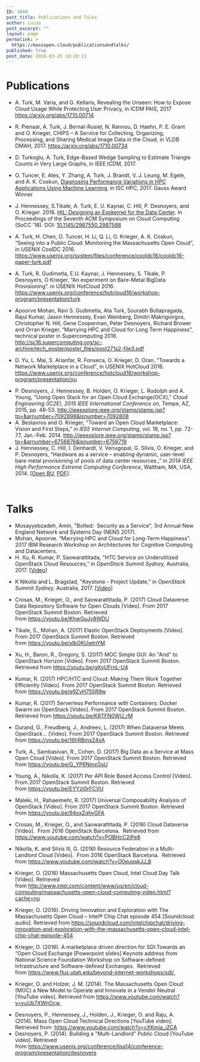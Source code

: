 ```yaml
---
ID: 1048
post_title: Publications and Talks
author: Lucas
post_excerpt: ""
layout: page
permalink: >
  https://massopen.cloud/publicationsandtalks/
published: true
post_date: 2016-03-25 18:28:13
---
```

<h1>Publications</h1>
<ul>
 	<li>A. Turk, M. Varia, and G. Kellaris, Revealing the Unseen: How to Expose Cloud Usage While Protecting User Privacy, in ICDM PAIS, 2017 <a href="https://arxiv.org/pdf/1710.00714.pdf">https://arxiv.org/abs/1710.00714</a></li>
</ul>
<ul>
 	<li>R. Pienaar, A. Turk, J. Bernal-Rusiel, N. Rannou, D. Haehn, P. E. Grant and O. Krieger, CHIPS – A Service for Collecting, Organizing, Processing, and Sharing Medical Image Data in the Cloud, in VLDB DMAH, 2017. <a href="https://arxiv.org/abs/1710.00734">https://arxiv.org/abs/1710.00734</a></li>
 	<li style="list-style-type: none"></li>
</ul>
<ul>
 	<li>D. Turkoglu, A. Turk, Edge-Based Wedge Sampling to Estimate Triangle Counts in Very Large Graphs, in IEEE ICDM, 2017.</li>
</ul>
<ul>
 	<li>O. Tuncer, E. Ates, Y. Zhang, A. Turk, J. Brandt, V. J. Leung, M. Egele, and A. K. Coskun, <a href="http://www.bu.edu/peaclab/files/2017/04/tuncer_isc2017.pdf">Diagnosing Performance Variations in HPC Applications Using Machine Learning</a>, in ISC HPC, 2017. Gauss Award Winner</li>
</ul>
<ul>
 	<li>J. Hennessey, S.Tikale, A. Turk, E. U. Kaynar, C. Hill, P. Desnoyers, and O. Krieger. 2016. <a href="https://open.bu.edu/handle/2144/19198">HIL: Designing an Exokernel for the Data Center</a>. In Proceedings of the Seventh ACM Symposium on Cloud Computing (SoCC '16). DOI: <a href="https://dx.doi.org/10.1145/2987550.2987588">10.1145/2987550.2987588</a></li>
</ul>
<ul>
 	<li>A. Turk, H. Chen, O. Tuncer, H. Li, Q. Li, O. Krieger, A. K. Coskun, “Seeing into a Public Cloud: Monitoring the Massachusetts Open Cloud”, in USENIX CoolDC 2016.
<a href="https://www.usenix.org/system/files/conference/cooldc16/cooldc16-paper-turk.pdf">https://www.usenix.org/system/files/conference/cooldc16/cooldc16-paper-turk.pdf</a></li>
</ul>
<ul>
 	<li>A. Turk, R. Gudimetla, E.U. Kaynar, J. Hennessey, S. Tikale, P. Desnoyers, O Krieger, “An experiment on Bare-Metal BigData Provisioning”. in USENIX HotCloud 2016.
<a href="https://www.usenix.org/conference/hotcloud16/workshop-program/presentation/turk">https://www.usenix.org/conference/hotcloud16/workshop-program/presentation/turk</a></li>
</ul>
<ul>
 	<li>Apoorve Mohan, Ravi S. Gudimetla, Ata Turk, Sourabh Bollapragada, Rajul Kumar, Jason Hennessey, Evan Weinberg, Dimitri Makrigiorgos, Christopher N. Hill, Gene Cooperman, Peter Desnoyers, Richard Brower and Orran Krieger, “Marrying HPC and Cloud for Long Term Happiness”, technical poster in Supercomputing 2016.
<a href="http://sc16.supercomputing.org/sc-archive/tech_poster/poster_files/post271s2-file3.pdf">http://sc16.supercomputing.org/sc-archive/tech_poster/poster_files/post271s2-file3.pdf</a></li>
</ul>
<ul>
 	<li>D. Yu, L. Mai, S. Arianfar, R. Fonseca, O. Krieger, D. Oran, "Towards a Network Marketplace in a Cloud", in USENIX HotCloud 2016.
<a href="https://www.usenix.org/conference/hotcloud16/workshop-program/presentation/yu">https://www.usenix.org/conference/hotcloud16/workshop-program/presentation/yu</a></li>
</ul>
<ul>
 	<li>P. Desnoyers, J. Hennessey, B. Holden, O. Krieger, L. Rudolph and A. Young, "Using Open Stack for an Open Cloud Exchange(OCX)," <em>Cloud Engineering (IC2E), 2015 IEEE International Conference on</em>, Tempe, AZ, 2015, pp. 48-53. <a href="http://ieeexplore.ieee.org/stamp/stamp.jsp?tp=&amp;arnumber=7092898&amp;isnumber=7092808">http://ieeexplore.ieee.org/stamp/stamp.jsp?tp=&amp;arnumber=7092898&amp;isnumber=7092808</a></li>
 	<li>A. Bestavros and O. Krieger, "Toward an Open Cloud Marketplace: Vision and First Steps," in <em>IEEE Internet Computing</em>, vol. 18, no. 1, pp. 72-77, Jan.-Feb. 2014. <a href="http://ieeexplore.ieee.org/stamp/stamp.jsp?tp=&amp;arnumber=6756876&amp;isnumber=6756719">http://ieeexplore.ieee.org/stamp/stamp.jsp?tp=&amp;arnumber=6756876&amp;isnumber=6756719</a></li>
 	<li>J. Hennessey, C. Hill, I. Denhardt, V. Venugopal, G. Silvis, O. Krieger, and P. Desnoyers, “Hardware as a service – enabling dynamic, user-level bare metal provisioning of pools of data center resources.,” in <i>2014 IEEE High Performance Extreme Computing Conference</i>, Waltham, MA, USA, 2014. [<a href="https://open.bu.edu/handle/2144/11221">Open BU</a>, <a href="https://open.bu.edu/bitstream/handle/2144/11221/haas.pdf?sequence=1&amp;isAllowed=y">PDF</a>].</li>
</ul>
&nbsp;
<h1>Talks</h1>
<ul>
 	<li>Mosayyebzadeh, Amin, "Bolted:  Security as a Service", 3rd Annual New England Network and Systems Day (NENS 2017).</li>
 	<li>Mohan, Apoorve. “Marrying HPC and Cloud for Long-Term Happiness”. 2017 IBM Research Workshop on Architectures for Cognitive Computing and Datacenters.</li>
 	<li>H. Xu, R. Kumar, P. Saowarattitada, "HTC Service on Underutilized OpenStack Cloud Resources," in <em>OpenStack Summit </em><em>Sydney, </em>Australia, 2017. [<a href="https://youtu.be/jBJtrvLpGNA">Video</a>]</li>
</ul>
<ul>
 	<li>K Nikolla and L. Bragstad, "Keystone - Project Update," in <em>OpenStack Summit Sydney, </em>Australia, 2017. [<a href="https://youtu.be/q0OSF_URbC0">Video</a>]</li>
</ul>
<ul>
 	<li>Crosas, M., Krieger, O., and Saowarattitada, P. (2017) Cloud Dataverse: Data Repository Software for Open Clouds [Video]. From 2017 OpenStack Summit Boston. Retrieved from <a href="https://youtu.be/KhwGuJy8WDU">https://youtu.be/KhwGuJy8WDU</a></li>
</ul>
<ul>
 	<li>Tikale, S., Mohan, A. (2017) Elastic OpenStack Deployments [Video]. From 2017 OpenStack Summit Boston. Retrieved from <a href="https://youtu.be/xlbOKUwtnYM">https://youtu.be/xlbOKUwtnYM</a></li>
</ul>
<ul>
 	<li>Xu, H., Baron, R., Gregory, S. (2017) MOC Simple GUI: An "And" to OpenStack Horizon [Video]. From 2017 OpenStack Summit Boston. Retrieved from <a href="https://youtu.be/gXyUFrnL-U4">https://youtu.be/gXyUFrnL-U4</a></li>
</ul>
<ul>
 	<li>Kumar, R. (2017) HPC/HTC and Cloud: Making Them Work Together Efficiently [Video]. From 2017 OpenStack Summit Boston. Retrieved from <a href="https://youtu.be/q9ZyH755R9w">https://youtu.be/q9ZyH755R9w</a></li>
</ul>
<ul>
 	<li>Kumar, R. (2017) Serverless Performance with Containers: Docker Swarm on OpenStack [Video]. From 2017 OpenStack Summit Boston. Retrieved from <a href="https://youtu.be/K8TFN0WU_rM">https://youtu.be/K8TFN0WU_rM</a></li>
</ul>
<ul>
 	<li>Durand, G., Freudberg, J., Andreev, L. (2017) When Dataverse Meets OpenStack... [Video]. From 2017 OpenStack Summit Boston. Retrieved from <a href="https://youtu.be/16hRBms24xA">https://youtu.be/16hRBms24xA</a></li>
</ul>
<ul>
 	<li>Turk, A., Sambasivan, R., Cohen, D. (2017) Big Data as a Service at Mass Open Cloud [Video]. From 2017 OpenStack Summit Boston. Retrieved from <a href="https://youtu.be/G_YP6NmxGsU">https://youtu.be/G_YP6NmxGsU</a></li>
</ul>
<ul>
 	<li>Young, A., Nikolla, K. (2017) Per API Role Based Access Control [Video]. From 2017 OpenStack Summit Boston. Retrieved from <a href="https://youtu.be/EYYzl0rFCVU">https://youtu.be/EYYzl0rFCVU</a></li>
</ul>
<ul>
 	<li>Maleki, H., Rahaeimehr, R. (2017) Universal Composability Analysis of OpenStack [Video]. From 2017 OpenStack Summit Boston. Retrieved from <a href="https://youtu.be/94oxZqhyGFA">https://youtu.be/94oxZqhyGFA</a></li>
</ul>
<ul>
 	<li>Crosas, M., Krieger, O., and Saowarattitada, P. (2016) Cloud Dataverse [Video].  From 2016 OpenStack Barcelona.  Retrieved from <a href="https://www.youtube.com/watch?v=POBHcC2iPe8">https://www.youtube.com/watch?v=POBHcC2iPe8</a></li>
</ul>
<ul>
 	<li>Nikolla, K. and Silvis III, G. (2016) Resource Federation in a Multi-Landlord Cloud [Video].  From 2016 OpenStack Barcelona.  Retrieved from <a href="https://www.youtube.com/watch?v=O0euqskJJ_8">https://www.youtube.com/watch?v=O0euqskJJ_8</a></li>
</ul>
<ul>
 	<li>Krieger, O. (2016) Massachusetts Open Cloud, Intel Cloud Day Talk [Video]. Retrieved from <a href="http://www.intel.com/content/www/us/en/cloud-computing/massachusetts-open-cloud-computing-video.html?cache=no">http://www.intel.com/content/www/us/en/cloud-computing/massachusetts-open-cloud-computing-video.html?cache=no</a></li>
</ul>
<ul>
 	<li>Krieger, O. (2016). Driving Innovation and Exploration with The Massachusetts Open Cloud – Intel® Chip Chat episode 454 [Soundcloud audio]. Retrieved from <a href="https://soundcloud.com/intelchipchat/driving-innovation-and-exploration-with-the-massachusetts-open-cloud-intel-chip-chat-episode-454">https://soundcloud.com/intelchipchat/driving-innovation-and-exploration-with-the-massachusetts-open-cloud-intel-chip-chat-episode-454</a></li>
</ul>
<ul>
 	<li>Krieger, O. (2016). A marketplace driven direction for SDI:Towards an “Open Cloud Exchange [Powerpoint slides] Keynote address from National Science Foundation Workshop on Software-defined Infrastructure and Software-defined Exchanges.  Retrieved from <a href="https://www.flux.utah.edu/beyond-internet-workshops/sdi/">https://www.flux.utah.edu/beyond-internet-workshops/sdi/ </a></li>
</ul>
<ul>
 	<li>Krieger, O. and Holzer, J. M. (2014). The Massachusetts Open Cloud (MOC) a New Model to Operate and Innovate in a Vendor Neutral [YouTube video]. Retrieved from <a href="https://www.youtube.com/watch?v=yuUb7XWnOcw">https://www.youtube.com/watch?v=yuUb7XWnOcw </a></li>
</ul>
<ul>
 	<li>Desnoyers, P., Hennessey, J., Holden, J., Krieger, O. and Raju, A. (2014). Mass Open Cloud Technical Directions [YouTube video]. Retrieved from  <a href="https://www.youtube.com/watch?v=cXKmia_iZCA">https://www.youtube.com/watch?v=cXKmia_iZCA
</a></li>
 	<li>Desnoyers, P. (2014). Building a "Multi-Landlord" Public Cloud [YouTube video]. Retrieved from <a href="https://www.usenix.org/conference/lisa14/conference-program/presentation/desnoyers">https://www.usenix.org/conference/lisa14/conference-program/presentation/desnoyers</a></li>
</ul>